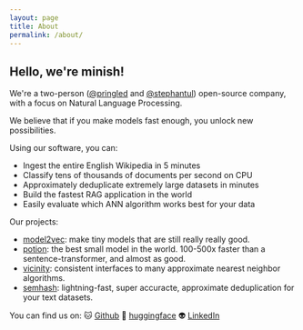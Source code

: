 ```yaml
---
layout: page
title: About
permalink: /about/
---
```


## Hello, we're minish!

We're a two-person ([@pringled](https://github.com/Pringled) and [@stephantul](https://github.com/stephantul)) open-source company, with a focus on Natural Language Processing.

We believe that if you make models fast enough, you unlock new possibilities.

Using our software, you can:
* Ingest the entire English Wikipedia in 5 minutes
* Classify tens of thousands of documents per second on CPU
* Approximately deduplicate extremely large datasets in minutes
* Build the fastest RAG application in the world
* Easily evaluate which ANN algorithm works best for your data

Our projects:

* [model2vec](https://github.com/MinishLab/model2vec): make tiny models that are still really really good.
* [potion](https://huggingface.co/minishlab/potion-base-8M): the best small model in the world. 100-500x faster than a sentence-transformer, and almost as good.
* [vicinity](https://github.com/MinishLab/vicinity): consistent interfaces to many approximate nearest neighbor algorithms.
* [semhash](https://github.com/MinishLab/semhash): lightning-fast, super accuracte, approximate deduplication for your text datasets.

You can find us on: 
🐱 [Github](https://github.com/MinishLab/)
🤗 [huggingface](https://huggingface.co/minishlab)
👽 [LinkedIn](https://www.linkedin.com/company/minish-lab/)
